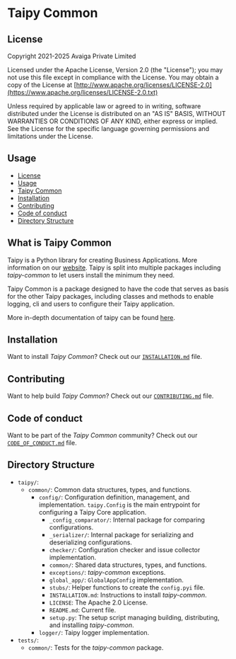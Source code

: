 # Taipy Common

## License
Copyright 2021-2025 Avaiga Private Limited

Licensed under the Apache License, Version 2.0 (the "License"); you may not use this file except in compliance with
the License. You may obtain a copy of the License at
[http://www.apache.org/licenses/LICENSE-2.0](https://www.apache.org/licenses/LICENSE-2.0.txt)

Unless required by applicable law or agreed to in writing, software distributed under the License is distributed on
an "AS IS" BASIS, WITHOUT WARRANTIES OR CONDITIONS OF ANY KIND, either express or implied. See the License for the
specific language governing permissions and limitations under the License.

## Usage
- [License](#license)
- [Usage](#usage)
- [Taipy Common](#what-is-taipy-common)
- [Installation](#installation)
- [Contributing](#contributing)
- [Code of conduct](#code-of-conduct)
- [Directory Structure](#directory-structure)

## What is Taipy Common

Taipy is a Python library for creating Business Applications. More information on our
[website](https://www.taipy.io). Taipy is split into multiple packages including *taipy-common* to let users
install the minimum they need.

Taipy Common is a package designed to have the code that serves as basis for the other Taipy packages,
including classes and methods to enable logging, cli and users to configure their Taipy application.

More in-depth documentation of taipy can be found [here](https://docs.taipy.io).

## Installation

Want to install *Taipy Common*? Check out our [`INSTALLATION.md`](INSTALLATION.md) file.

## Contributing

Want to help build *Taipy Common*? Check out our [`CONTRIBUTING.md`](../../CONTRIBUTING.md) file.

## Code of conduct

Want to be part of the *Taipy Common* community? Check out our [`CODE_OF_CONDUCT.md`](../../CODE_OF_CONDUCT.md) file.

## Directory Structure

- `taipy/`:
  - `common/`: Common data structures, types, and functions.
    - `config/`: Configuration definition, management, and implementation. `taipy.Config` is the main entrypoint for configuring a Taipy Core application.
      - `_config_comparator/`: Internal package for comparing configurations.
      - `_serializer/`: Internal package for serializing and deserializing configurations.
      - `checker/`: Configuration checker and issue collector implementation.
      - `common/`: Shared data structures, types, and functions.
      - `exceptions/`: *taipy-common* exceptions.
      - `global_app/`: `GlobalAppConfig` implementation.
      - `stubs/`: Helper functions to create the `config.pyi` file.
      - `INSTALLATION.md`: Instructions to install *taipy-common*.
      - `LICENSE`: The Apache 2.0 License.
      - `README.md`: Current file.
      - `setup.py`: The setup script managing building, distributing, and installing *taipy-common*.
    - `logger/`: Taipy logger implementation.
- `tests/`:
  - `common/`: Tests for the *taipy-common* package.
